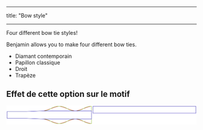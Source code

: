 - - -
title: "Bow style"
- - -

Four different bow tie styles!

Benjamin allows you to make four different bow ties.

- Diamant contemporain
- Papillon classique
- Droit
- Trapèze

## Effet de cette option sur le motif

![This image shows the effect of this option by superimposing several variants that have a different value for this option](benjamin_bowstyle_sample.svg "Effet de cette option sur le modèle")
